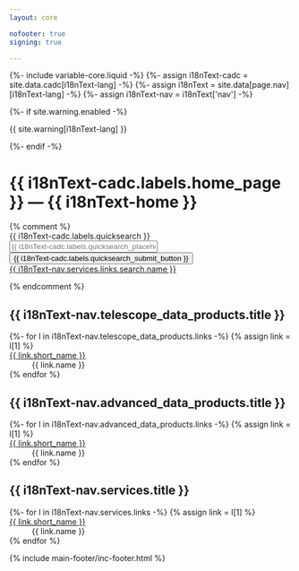 ```yaml
---
layout: core

nofooter: true
signing: true

---
```

{%- include variable-core.liquid -%}
{%- assign i18nText-cadc = site.data.cadc[i18nText-lang] -%}
{%- assign i18nText = site.data[page.nav][i18nText-lang] -%}
{%- assign i18nText-nav = i18nText['nav'] -%}

<main class="container mrgn-tp-lg" property="mainContentOfPage" resource="#wb-main" typeof="WebPageElement">    
    {%- if site.warning.enabled -%}
    <div class="row">
        <div class="full-width">
            <section class="alert alert-warning">
                <p>{{ site.warning[i18nText-lang] }}</p>
            </section>
        </div>
    </div>
    {%- endif -%}
    <div class="mrgn-bttm-xl">
        <div class="panel-pane pane-block pane-bean-homepage-banner">
            <div class="pane-content"></div>
        </div>
        <div class="panel-separator"></div>
        <div class="panel-pane pane-page-title">
            <div class="pane-content">
                <h1 id="wb-cont"><span class="wb-inv">{{ i18nText-cadc.labels.home_page }} — </span>{{ i18nText-home }}</h1>
            </div>
        </div>
    </div>
    {% comment %}
    <div class="row mrgn-tp-md mrgn-bttm-xl">
        <div class="col-md-offset-7 col-md-5">
            <div class="small">
                <form action="{{ i18nText-nav.services.links.search.url }}" class="form-inline form-horizontal" method="get">
                    <div class="medium text-left">
                        <label class="hide control-label">{{ i18nText-cadc.labels.quicksearch }}</label>
                        <input type="text" size="30" name="Plane.position.bounds" placeholder="{{ i18nText-cadc.labels.quicksearch_placeholder }}" class="search_criteria_input form-control" />
                        <input type="submit" class="btn btn-default" value="{{ i18nText-cadc.labels.quicksearch_submit_button }}" />
                        <br />
                        <a href="{{ i18nText-nav.services.links.search.url }}">{{ i18nText-nav.services.links.search.name }}</a>
                    </div>
                </form>
            </div>
        </div>
    </div>
    {% endcomment %}
    <div class="row small">
        <div class="col-md-4 col-sm-4">
            <h2 class="mrgn-bttm-lg mrgn-tp-0">{{ i18nText-nav.telescope_data_products.title }}</h2>
            <dl class="mrgn-tp-md">
            {%- for l in i18nText-nav.telescope_data_products.links -%}
            {% assign link = l[1] %}
                <dt><a href="{{ link.url }}">{{ link.short_name }}</a></dt>
                <dd>{{ link.name }}</dd>
            {% endfor %}
            </dl>
        </div>
        <div class="col-md-4 col-sm-4 brdr-lft">
            <h2 class="mrgn-bttm-lg mrgn-tp-0">{{ i18nText-nav.advanced_data_products.title }}</h2>
            <dl class="mrgn-tp-md">
            {%- for l in i18nText-nav.advanced_data_products.links -%}
            {% assign link = l[1] %}
                <dt><a href="{{ link.url }}">{{ link.short_name }}</a></dt>
                <dd>{{ link.name }}</dd>
            {% endfor %}
            </dl>
        </div>
        <div class="col-md-4 col-sm-4 brdr-lft">
            <h2 class="mrgn-bttm-lg mrgn-tp-0">{{ i18nText-nav.services.title }}</h2>
            <dl class="mrgn-tp-md">
            {%- for l in i18nText-nav.services.links -%}
            {% assign link = l[1] %}
                <dt><a href="{{ link.url }}">{{ link.short_name }}</a></dt>
                <dd>{{ link.name }}</dd>
            {% endfor %}
            </dl>
        </div>
    </div>
    {% include main-footer/inc-footer.html %}
</main>
